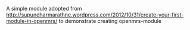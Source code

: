 A simple module adopted from http://supundharmarathne.wordpress.com/2012/10/31/create-your-first-module-in-openmrs/ to demonstrate creating openmrs-module
